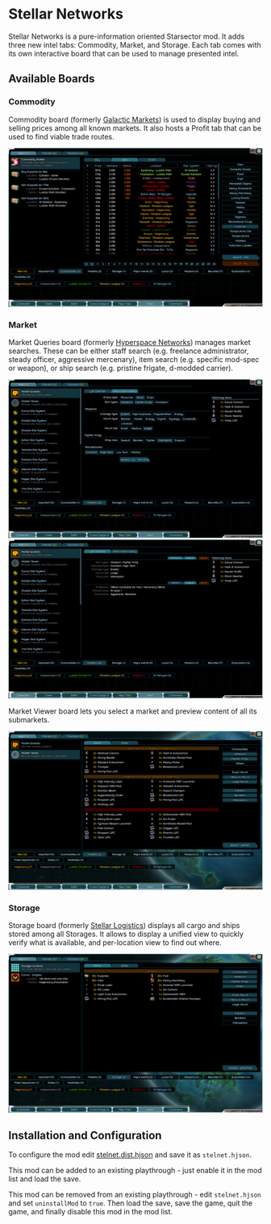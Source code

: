 # Stellar Networks

Stellar Networks is a pure-information oriented Starsector mod.
It adds three new intel tabs: Commodity, Market, and Storage.
Each tab comes with its own interactive board that can be used to manage presented intel.

## Available Boards

### Commodity

Commodity board (formerly [Galactic Markets](https://fractalsoftworks.com/forum/index.php?topic=19383)) is used to display buying and selling prices among all known markets.
It also hosts a Profit tab that can be used to find viable trade routes.

![Commodity](images/commodity.png?raw=1)

### Market

Market Queries board (formerly [Hyperspace Networks](https://fractalsoftworks.com/forum/index.php?topic=19252)) manages market searches. These can be either staff search (e.g. freelance administrator, steady officer, aggressive mercenary), item search (e.g. specific mod-spec or weapon), or ship search (e.g. pristine frigate, d-modded carrier).

![Add a New Tab](images/market1.png?raw=1)
![Query List](images/market2.png?raw=1)

Market Viewer board lets you select a market and preview content of all its submarkets.

![Viewer](images/viewer.png?raw=1)

### Storage

Storage board (formerly [Stellar Logistics](https://fractalsoftworks.com/forum/index.php?topic=18948)) displays all cargo and ships stored among all Storages.
It allows to display a unified view to quickly verify what is available, and per-location view to find out where.

![Storage](images/storage.png?raw=1)

## Installation and Configuration

To configure the mod edit [stelnet.dist.hjson](assets/stelnet.dist.hjson) and save it as `stelnet.hjson`.

This mod can be added to an existing playthrough - just enable it in the mod list and load the save.

This mod can be removed from an existing playthrough - edit `stelnet.hjson` and set `uninstallMod` to `true`.
Then load the save, save the game, quit the game, and finally disable this mod in the mod list.
